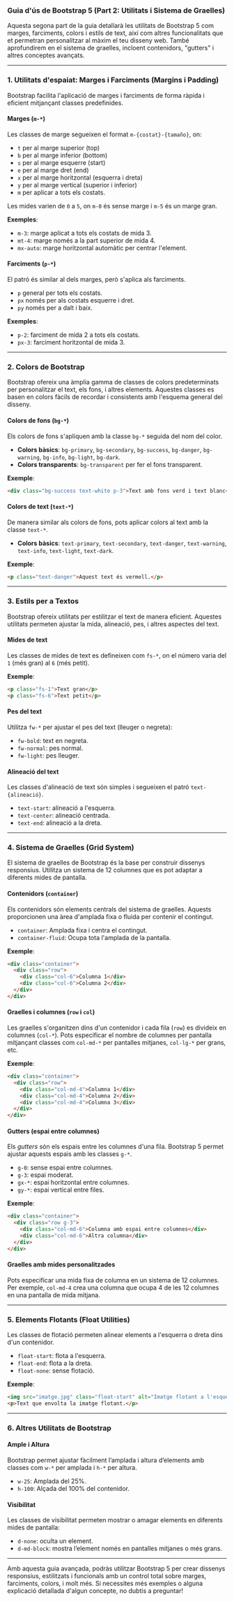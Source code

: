 
### Guia d'ús de Bootstrap 5 (Part 2: Utilitats i Sistema de Graelles)

Aquesta segona part de la guia detallarà les utilitats de Bootstrap 5 com marges, farciments, colors i estils de text, així com altres funcionalitats que et permetran personalitzar al màxim el teu disseny web. També aprofundirem en el sistema de graelles, incloent contenidors, "gutters" i altres conceptes avançats.

---

### 1. **Utilitats d'espaiat: Marges i Farciments (Margins i Padding)**

Bootstrap facilita l'aplicació de marges i farciments de forma ràpida i eficient mitjançant classes predefinides.

#### **Marges (`m-*`)**
Les classes de marge segueixen el format `m-{costat}-{tamaño}`, on:
- `t` per al marge superior (top)
- `b` per al marge inferior (bottom)
- `s` per al marge esquerre (start)
- `e` per al marge dret (end)
- `x` per al marge horitzontal (esquerra i dreta)
- `y` per al marge vertical (superior i inferior)
- `m` per aplicar a tots els costats.

Les mides varien de `0` a `5`, on `m-0` és sense marge i `m-5` és un marge gran.

**Exemples**:
- `m-3`: marge aplicat a tots els costats de mida 3.
- `mt-4`: marge només a la part superior de mida 4.
- `mx-auto`: marge horitzontal automàtic per centrar l'element.

#### **Farciments (`p-*`)**
El patró és similar al dels marges, però s'aplica als farciments.
- `p` general per tots els costats.
- `px` només per als costats esquerre i dret.
- `py` només per a dalt i baix.

**Exemples**:
- `p-2`: farciment de mida 2 a tots els costats.
- `px-3`: farciment horitzontal de mida 3.

---

### 2. **Colors de Bootstrap**

Bootstrap ofereix una àmplia gamma de classes de colors predeterminats per personalitzar el text, els fons, i altres elements. Aquestes classes es basen en colors fàcils de recordar i consistents amb l'esquema general del disseny.

#### **Colors de fons (`bg-*`)**
Els colors de fons s'apliquen amb la classe `bg-*` seguida del nom del color.
- **Colors bàsics**: `bg-primary`, `bg-secondary`, `bg-success`, `bg-danger`, `bg-warning`, `bg-info`, `bg-light`, `bg-dark`.
- **Colors transparents**: `bg-transparent` per fer el fons transparent.

**Exemple**:
```html
<div class="bg-success text-white p-3">Text amb fons verd i text blanc</div>
```

#### **Colors de text (`text-*`)**
De manera similar als colors de fons, pots aplicar colors al text amb la classe `text-*`.
- **Colors bàsics**: `text-primary`, `text-secondary`, `text-danger`, `text-warning`, `text-info`, `text-light`, `text-dark`.

**Exemple**:
```html
<p class="text-danger">Aquest text és vermell.</p>
```

---

### 3. **Estils per a Textos**

Bootstrap ofereix utilitats per estilitzar el text de manera eficient. Aquestes utilitats permeten ajustar la mida, alineació, pes, i altres aspectes del text.

#### **Mides de text**
Les classes de mides de text es defineixen com `fs-*`, on el número varia del `1` (més gran) al `6` (més petit).

**Exemple**:
```html
<p class="fs-1">Text gran</p>
<p class="fs-6">Text petit</p>
```

#### **Pes del text**
Utilitza `fw-*` per ajustar el pes del text (lleuger o negreta):
- `fw-bold`: text en negreta.
- `fw-normal`: pes normal.
- `fw-light`: pes lleuger.

#### **Alineació del text**
Les classes d'alineació de text són simples i segueixen el patró `text-{alineació}`.
- `text-start`: alineació a l'esquerra.
- `text-center`: alineació centrada.
- `text-end`: alineació a la dreta.

---

### 4. **Sistema de Graelles (Grid System)**

El sistema de graelles de Bootstrap és la base per construir dissenys responsius. Utilitza un sistema de 12 columnes que es pot adaptar a diferents mides de pantalla.

#### **Contenidors (`container`)**
Els contenidors són elements centrals del sistema de graelles. Aquests proporcionen una àrea d'amplada fixa o fluida per contenir el contingut.

- `container`: Amplada fixa i centra el contingut.
- `container-fluid`: Ocupa tota l'amplada de la pantalla.

**Exemple**:
```html
<div class="container">
  <div class="row">
    <div class="col-6">Columna 1</div>
    <div class="col-6">Columna 2</div>
  </div>
</div>
```

#### **Graelles i columnes (`row` i `col`)**
Les graelles s'organitzen dins d'un contenidor i cada fila (`row`) es divideix en columnes (`col-*`). Pots especificar el nombre de columnes per pantalla mitjançant classes com `col-md-*` per pantalles mitjanes, `col-lg-*` per grans, etc.

**Exemple**:
```html
<div class="container">
  <div class="row">
    <div class="col-md-4">Columna 1</div>
    <div class="col-md-4">Columna 2</div>
    <div class="col-md-4">Columna 3</div>
  </div>
</div>
```

#### **Gutters (espai entre columnes)**
Els *gutters* són els espais entre les columnes d'una fila. Bootstrap 5 permet ajustar aquests espais amb les classes `g-*`.

- `g-0`: sense espai entre columnes.
- `g-3`: espai moderat.
- `gx-*`: espai horitzontal entre columnes.
- `gy-*`: espai vertical entre files.

**Exemple**:
```html
<div class="container">
  <div class="row g-3">
    <div class="col-md-6">Columna amb espai entre columnes</div>
    <div class="col-md-6">Altra columna</div>
  </div>
</div>
```

#### **Graelles amb mides personalitzades**
Pots especificar una mida fixa de columna en un sistema de 12 columnes. Per exemple, `col-md-4` crea una columna que ocupa 4 de les 12 columnes en una pantalla de mida mitjana.

---

### 5. **Elements Flotants (Float Utilities)**

Les classes de flotació permeten alinear elements a l'esquerra o dreta dins d'un contenidor.

- `float-start`: flota a l'esquerra.
- `float-end`: flota a la dreta.
- `float-none`: sense flotació.

**Exemple**:
```html
<img src="imatge.jpg" class="float-start" alt="Imatge flotant a l'esquerra">
<p>Text que envolta la imatge flotant.</p>
```

---

### 6. **Altres Utilitats de Bootstrap**

#### **Ample i Altura**
Bootstrap permet ajustar fàcilment l’amplada i altura d’elements amb classes com `w-*` per amplada i `h-*` per altura.
- `w-25`: Amplada del 25%.
- `h-100`: Alçada del 100% del contenidor.

#### **Visibilitat**
Les classes de visibilitat permeten mostrar o amagar elements en diferents mides de pantalla:
- `d-none`: oculta un element.
- `d-md-block`: mostra l’element només en pantalles mitjanes o més grans.

---

Amb aquesta guia avançada, podràs utilitzar Bootstrap 5 per crear dissenys responsius, estilitzats i funcionals amb un control total sobre marges, farciments, colors, i molt més. Si necessites més exemples o alguna explicació detallada d'algun concepte, no dubtis a preguntar!
